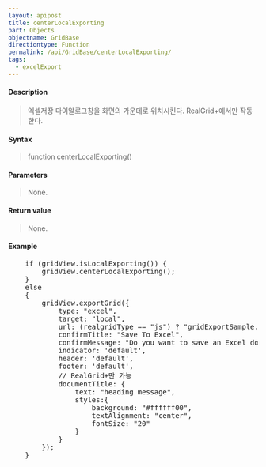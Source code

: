 ```yaml
---
layout: apipost
title: centerLocalExporting
part: Objects
objectname: GridBase
directiontype: Function
permalink: /api/GridBase/centerLocalExporting/
tags:
  - excelExport
---
```



#### Description

> 엑셀저장 다이알로그창을 화면의 가운데로 위치시킨다.
> RealGrid+에서만 작동한다.

#### Syntax

> function centerLocalExporting()

#### Parameters

> None.

#### Return value

> None.

#### Example

<pre class="prettyprint">
	if (gridView.isLocalExporting()) {
		gridView.centerLocalExporting();
	}
	else
	{
		gridView.exportGrid({
			type: "excel",
			target: "local",
			url: (realgridType == "js") ? "gridExportSample.xlsx" : "gridExportSample.xls",
			confirmTitle: "Save To Excel",
			confirmMessage: "Do you want to save an Excel document?", 
			indicator: 'default',
			header: 'default',
			footer: 'default',
			// RealGrid+만 가능
			documentTitle: { 
				text: "heading message", 
				styles:{
					background: "#ffffff00",
					textAlignment: "center",
					fontSize: "20"
				}
			}
		});
	}
</pre>




